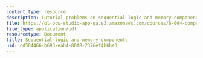 ```yaml
---
content_type: resource
description: Tutorial problems on sequential logic and memory components.
file: https://ol-ocw-studio-app-qa.s3.amazonaws.com/courses/6-004-computation-structures-spring-2009/cd504466b693eab480f82376ef4b6be3_MIT6004s09tutor06.pdf
file_type: application/pdf
resourcetype: Document
title: Sequential logic and memory components
uid: cd504466-b693-eab4-80f8-2376ef4b6be3
---
```

